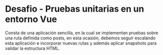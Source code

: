 # Desafio - Pruebas unitarias en un entorno Vue

Consta de una aplicación sencilla, en la cual se implementan pruebas sobre una ruta definida como posts, en esta ocasión, debemos seguir escalando esta aplicación e incorporar nuevas rutas y además aplicar snapshots para validar la estructura HTML.

